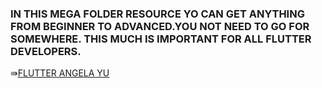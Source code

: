 ### IN THIS MEGA FOLDER RESOURCE YO CAN GET ANYTHING FROM BEGINNER TO ADVANCED.YOU NOT NEED TO GO FOR SOMEWHERE. THIS MUCH IS IMPORTANT FOR  ALL FLUTTER DEVELOPERS.

⇛[FLUTTER ANGELA YU](https://mega.nz/folder/n8YDnIiA#E15euUFgJLURm_CxhrUKTQ/folder/u9xyFLYR)

